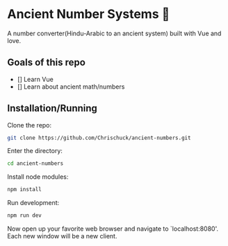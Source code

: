 # Ancient Number Systems 🗿

A number converter(Hindu-Arabic to an ancient system) built with Vue and love. 

## Goals of this repo
- [] Learn Vue
- [] Learn about ancient math/numbers

## Installation/Running
Clone the repo:  
```bash
git clone https://github.com/Chrischuck/ancient-numbers.git
```
Enter the directory:  
```bash
cd ancient-numbers
```

Install node modules:  
```bash
npm install
```

Run development:  
```bash
npm run dev
```
Now open up your favorite web browser and navigate to `localhost:8080'. Each new window will be a new client.